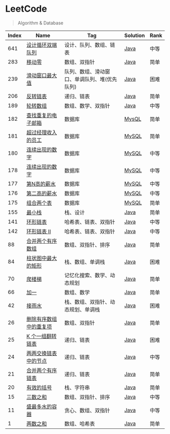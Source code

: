 # LeetCode

> Algorithm & Database

| Index | Name                                                                                               | Tag                                          | Solution                                                            | Rank |
| ----- | -------------------------------------------------------------------------------------------------- | -------------------------------------------- | ------------------------------------------------------------------- | ---- |
| 641   | [设计循环双端队列](https://leetcode-cn.com/problems/design-circular-deque/)                        | 设计、队列、数组、链表                       | [Java](./algorithm/java/DesignCircularDeque.java)                   | 中等 |
| 283   | [移动零](https://leetcode-cn.com/problems/move-zeroes/)                                            | 数组、双指针                                 | [Java](./algorithm/java/MoveZeroes.java)                            | 简单 |
| 239   | [滑动窗口最大值](https://leetcode-cn.com/problems/sliding-window-maximum/)                         | 队列、数组、滑动窗口、单调队列、堆(优先队列) | [Java](./algorithm/java/SlidingWindowMaximum.java)                  | 困难 |
| 206   | [反转链表](https://leetcode-cn.com/problems/reverse-linked-list/)                                  | 递归、链表                                   | [Java](./algorithm/java/ReverseLinkedList.java)                     | 简单 |
| 189   | [轮转数组](https://leetcode-cn.com/problems/rotate-array/)                                         | 数组、数学、双指针                           | [Java](./algorithm/java/RotateArray.java)                           | 中等 |
| 182   | [查找重复的电子邮箱](https://leetcode-cn.com/problems/duplicate-emails/)                           | 数据库                                       | [MysQL](./database/mysql/duplicateEmails.sql)                       | 简单 |
| 181   | [超过经理收入的员工](https://leetcode-cn.com/problems/employees-earning-more-than-their-managers/) | 数据库                                       | [MySQL](./database/mysql/employeesEarningMoreThanTheirManagers.sql) | 简单 |
| 180   | [连续出现的数字](https://leetcode-cn.com/problems/consecutive-numbers/)                            | 数据库                                       | [MySQL](./database/mysql/consecutiveNumbers.sql)                    | 中等 |
| 178   | [连续出现的数字](https://leetcode-cn.com/problems/consecutive-numbers/)                            | 数据库                                       | [MySQL](./database/mysql/rankScores.sql)                            | 中等 |
| 177   | [第N高的薪水](https://leetcode-cn.com/problems/nth-highest-salary/)                                | 数据库                                       | [MySQL](./database/mysql/nthHighestSalary.sql)                      | 中等 |
| 176   | [第二高的薪水](https://leetcode-cn.com/problems/second-highest-salary/)                            | 数据库                                       | [MySQL](./database/mysql/secondHighestSalary.sql)                   | 中等 |
| 175   | [组合两个表](https://leetcode-cn.com/problems/combine-two-tables/)                                 | 数据库                                       | [MySQL](./database/mysql/combineTwoTables.sql)                      | 简单 |
| 155   | [最小栈](https://leetcode-cn.com/problems/min-stack/)                                              | 栈、设计                                     | [Java](./algorithm/java/MinStack.java)                              | 简单 |
| 141   | [环形链表](https://leetcode-cn.com/problems/linked-list-cycle/)                                    | 哈希表、链表、双指针                         | [Java](./algorithm/java/LinkedListCycle.java)                       | 中等 |
| 142   | [环形链表 II](https://leetcode-cn.com/problems/linked-list-cycle-ii/)                              | 哈希表、链表、双指针                         | [Java](./algorithm/java/LinkedListCycle2.java)                      | 中等 |
| 88    | [合并两个有序数组](https://leetcode-cn.com/problems/merge-sorted-array/)                           | 数组、双指针、排序                           | [Java](./algorithm/java/MergeSortedArray.java)                      | 简单 |
| 84    | [柱状图中最大的矩形](https://leetcode-cn.com/problems/largest-rectangle-in-histogram/)             | 栈、数组、单调栈                             | [Java](./algorithm/java/LargestRectangleInHistogram.java)           | 困难 |
| 70    | [爬楼梯](https://leetcode-cn.com/problems/climbing-stairs/)                                        | 记忆化搜索、数学、动态规划                   | [Java](./algorithm/java/ClimbingStairs.java)                        | 简单 |
| 66    | [加一](https://leetcode-cn.com/problems/plus-one/)                                                 | 数组、数学                                   | [Java](./algorithm/java/PlusOne.java)                               | 简单 |
| 42 | [接雨水](https://leetcode-cn.com/problems/trapping-rain-water/) | 栈、数组、双指针、动态规划、单调栈 | [Java](./algorithm/java/TrappingRainWater.java) | 困难 |
| 26    | [删除有序数组中的重复项](https://leetcode-cn.com/problems/remove-duplicates-from-sorted-array/)    | 数组、双指针                                 | [Java](./algorithm/java/RemoveDuplicatesFromSortedArray.java)       | 简单 |
| 25    | [K 个一组翻转链表](https://leetcode-cn.com/problems/reverse-nodes-in-k-group/)                     | 递归、链表                                   | [Java](./algorithm/java/ReverseNodesInKGroup.java)                  | 困难 |
| 24    | [两两交换链表中的节点](https://leetcode-cn.com/problems/swap-nodes-in-pairs/)                      | 递归、链表                                   | [Java](./algorithm/java/SwapNodesInPairs.java)                      | 中等 |
| 21    | [合并两个有序链表](https://leetcode-cn.com/problems/merge-two-sorted-lists/)                       | 递归、链表                                   | [Java](./algorithm/java/MergeTwoSortedLists.java)                   | 简单 |
| 20    | [有效的括号](https://leetcode-cn.com/problems/valid-parentheses/)                                  | 栈、字符串                                   | [Java](./algorithm/java/ValidParentheses.java)                      | 简单 |
| 15    | [三数之和](https://leetcode-cn.com/problems/3sum/)                                                 | 数组、双指针、排序                           | [Java](./algorithm/java/ThreeSum.java)                              | 中等 |
| 11    | [盛最多水的容器](https://leetcode-cn.com/problems/container-with-most-water/)                      | 贪心、数组、双指针                           | [Java](./algorithm/java/ContainerWithMostWater.java)                | 中等 |
| 1     | [两数之和](https://leetcode-cn.com/problems/two-sum/)                                              | 数组、哈希表                                 | [Java](./algorithm/java/TwoSum.java)                                | 简单 |
